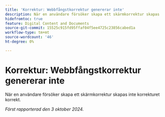 ```yaml
---
title: 'Korrektur: Webbfångstkorrektur genererar inte'
description: När en användare försöker skapa ett skärmkorrektur skapas inte korrekturet korrekt.
hidefromtoc: true
feature: Digital Content and Documents
source-git-commit: 15525c915fd95ffaf04f5ee4725c23856cabed1a
workflow-type: tm+mt
source-wordcount: '46'
ht-degree: 0%

---
```



# Korrektur: Webbfångstkorrektur genererar inte

När en användare försöker skapa ett skärmkorrektur skapas inte korrekturet korrekt.

_Först rapporterad den 3 oktober 2024._
